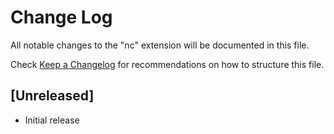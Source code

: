 # Change Log

All notable changes to the "nc" extension will be documented in this file.

Check [Keep a Changelog](http://keepachangelog.com/) for recommendations on how to structure this file.

## [Unreleased]

- Initial release